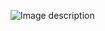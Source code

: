 ![Image description](https://github.com/lidia3/DevOps_online_Zhytomyr_2021Q2/tree/main/m2/task2.1/images/bridged)
